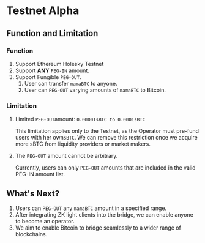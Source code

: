 # Testnet Alpha

## Function and Limitation

### Function

1. Support Ethereum Holesky Testnet
2. Support **ANY** `PEG-IN` amount.
3. Support Fungible `PEG-OUT`.
   1. User can transfer `mamaBTC`  to anyone.
   2. User can `PEG-OUT` varying amounts of `mamaBTC` to Bitcoin.

### Limitation

1.  Limited `PEG-OUT`amount: `0.00001sBTC to 0.0001sBTC`



    This limitation applies only to the Testnet, as the Operator must pre-fund users with her own`sBTC.`We can remove this restriction once we acquire more sBTC from liquidity providers or market makers.
2.  The `PEG-OUT` amount cannot be arbitrary.



    Currently, users can only `PEG-OUT` amounts that are included in the valid PEG-IN amount list.

## What's Next?

1. Users can `PEG-OUT` any `mamaBTC` amount in a specified range.
2. After integrating ZK light clients into the bridge, we can enable anyone to become an operator.
3. We aim to enable Bitcoin to bridge seamlessly to a wider range of blockchains.



